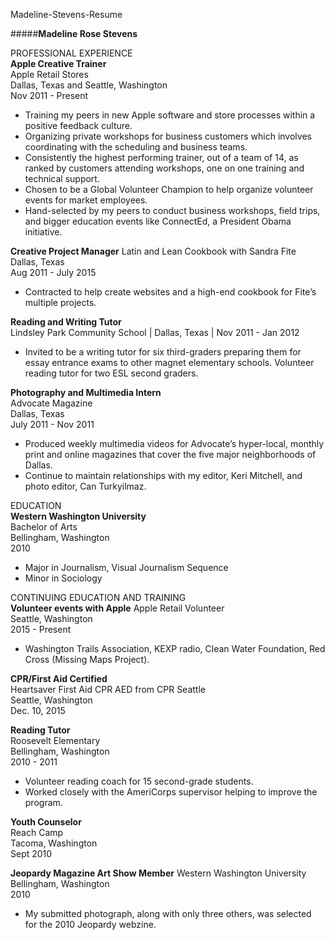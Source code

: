 Madeline-Stevens-Resume

#####**Madeline Rose Stevens**

PROFESSIONAL EXPERIENCE  
**Apple Creative Trainer**  
Apple Retail Stores     
Dallas, Texas and Seattle, Washington  
Nov 2011 - Present   
* Training my peers in new Apple software and store processes within a positive feedback culture.
* Organizing private workshops for business customers which involves coordinating with the scheduling and business teams.
* Consistently the highest performing trainer, out of a team of 14, as ranked by customers attending workshops, one on one training and technical support.
* Chosen to be a Global Volunteer Champion to help organize volunteer events for market employees.  
* Hand-selected by my peers to conduct business workshops, field trips, and bigger education events like ConnectEd, a President Obama initiative.  

**Creative Project Manager** 
Latin and Lean Cookbook with Sandra Fite  
Dallas, Texas   
Aug 2011 - July 2015  
* Contracted to help create websites and a high-end cookbook for Fite’s multiple projects.    

**Reading and Writing Tutor**  
Lindsley Park Community School   |   Dallas, Texas   |   Nov 2011 - Jan 2012
* Invited to be a writing tutor for six third-graders preparing them for essay entrance exams to other magnet elementary schools.
Volunteer reading tutor for two ESL second graders.  

**Photography and Multimedia Intern**  
Advocate Magazine  
Dallas, Texas  
July 2011 - Nov 2011  
* Produced weekly multimedia videos for Advocate’s hyper-local, monthly print and online magazines that cover the five major neighborhoods of Dallas.   
* Continue to maintain relationships with my editor, Keri Mitchell, and photo editor, Can Turkyilmaz.  

EDUCATION   
**Western Washington University**    
Bachelor of Arts  
Bellingham, Washington  
2010  
* Major in Journalism, Visual Journalism Sequence  
*  Minor in Sociology  

CONTINUING EDUCATION AND TRAINING  
**Volunteer events with Apple** 
Apple Retail Volunteer  
Seattle, Washington  
2015 - Present  
* Washington Trails Association, KEXP radio, Clean Water Foundation, Red Cross (Missing Maps Project).  

**CPR/First Aid Certified**  
Heartsaver First Aid CPR AED from CPR Seattle  
Seattle, Washington  
Dec. 10, 2015  

**Reading Tutor**  
Roosevelt Elementary    
Bellingham, Washington   
2010 - 2011   
* Volunteer reading coach for 15 second-grade students.  
* Worked closely with the AmeriCorps supervisor helping to improve the program.  

**Youth Counselor**  
Reach Camp  
Tacoma, Washington  
Sept 2010  

**Jeopardy Magazine Art Show Member**
Western Washington University  
Bellingham, Washington  
2010  
* My submitted photograph, along with only three others, was selected for the 2010 Jeopardy webzine.  
